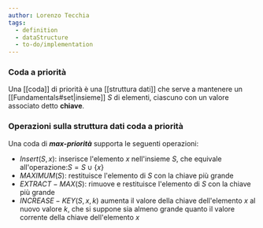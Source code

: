 ```yaml
---
author: Lorenzo Tecchia
tags:
  - definition
  - dataStructure
  - to-do/implementation
---
```

### Coda a priorità
Una [[coda]] di priorità è una [[struttura dati]] che serve a mantenere un [[Fundamentals#set|insieme]] $S$ di elementi, ciascuno con un valore associato detto **chiave**.
<!--ID: 1715263181641-->


### Operazioni sulla struttura dati coda a priorità
Una coda di ***max-priorità*** supporta le seguenti operazioni:
- $Insert(S,x)$: inserisce l'elemento $x$ nell'insieme $S$, che equivale all'operazione:$S = S \;\cup\; \{x\}$
- $MAXIMUM(S)$: restituisce l'elemento di $S$ con la chiave più grande
- $EXTRACT-MAX(S)$: rimuove e restituisce l'elemento di $S$ con la chiave più grande
- $INCREASE-KEY(S,x,k)$ aumenta il valore della chiave dell'elemento $x$ al nuovo valore $k$, che si suppone sia almeno grande quanto il valore corrente della chiave dell'elemento $x$
<!--ID: 1715263181642-->

